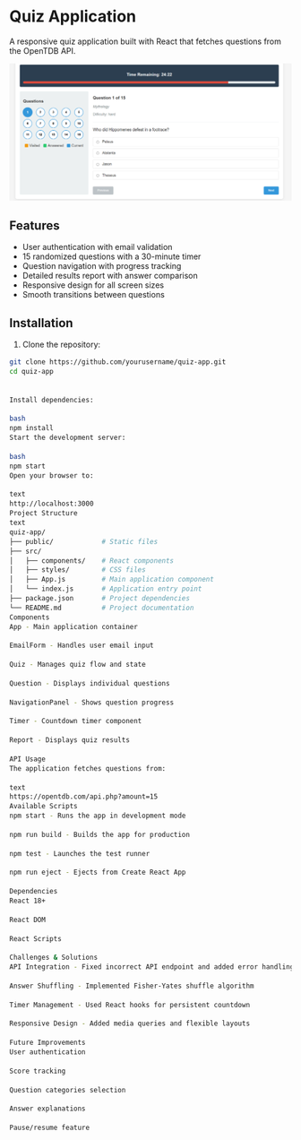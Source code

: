 # Quiz Application

A responsive quiz application built with React that fetches questions from the OpenTDB API.

![Quiz App Screenshot](./src/me.png) <!-- Add your screenshot here -->

## Features

- User authentication with email validation
- 15 randomized questions with a 30-minute timer
- Question navigation with progress tracking
- Detailed results report with answer comparison
- Responsive design for all screen sizes
- Smooth transitions between questions

## Installation

1. Clone the repository:
```bash
git clone https://github.com/yourusername/quiz-app.git
cd quiz-app


Install dependencies:

bash
npm install
Start the development server:

bash
npm start
Open your browser to:

text
http://localhost:3000
Project Structure
text
quiz-app/
├── public/            # Static files
├── src/
│   ├── components/    # React components
│   ├── styles/        # CSS files
│   ├── App.js         # Main application component
│   └── index.js       # Application entry point
├── package.json       # Project dependencies
└── README.md          # Project documentation
Components
App - Main application container

EmailForm - Handles user email input

Quiz - Manages quiz flow and state

Question - Displays individual questions

NavigationPanel - Shows question progress

Timer - Countdown timer component

Report - Displays quiz results

API Usage
The application fetches questions from:

text
https://opentdb.com/api.php?amount=15
Available Scripts
npm start - Runs the app in development mode

npm run build - Builds the app for production

npm test - Launches the test runner

npm run eject - Ejects from Create React App

Dependencies
React 18+

React DOM

React Scripts

Challenges & Solutions
API Integration - Fixed incorrect API endpoint and added error handling

Answer Shuffling - Implemented Fisher-Yates shuffle algorithm

Timer Management - Used React hooks for persistent countdown

Responsive Design - Added media queries and flexible layouts

Future Improvements
User authentication

Score tracking

Question categories selection

Answer explanations

Pause/resume feature